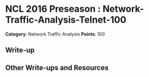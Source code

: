 # NCL 2016 Preseason : Network-Traffic-Analysis-Telnet-100

__Category__: Network Traffic Analysis
__Points__: 100

## Write-up

## Other Write-ups and Resources
